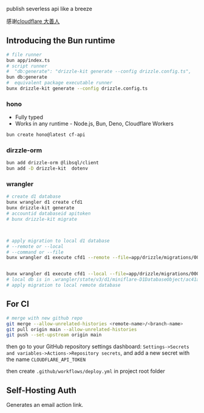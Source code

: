 publish severless api like a breeze

感谢[cloudflare 大善人](https://developers.cloudflare.com/workers/)

## Introducing the Bun runtime
```bash
# file runner
bun app/index.ts
# script runner
#  "db:generate": "drizzle-kit generate --config drizzle.config.ts",
bun db:generate
#  equivalent package executable runner
bunx drizzle-kit generate --config drizzle.config.ts
```


###  hono
- Fully typed
- Works in any runtime - Node.js, Bun, Deno, Cloudflare Workers

```bash
bun create hono@latest cf-api
```


###  dirzzle-orm

```bash
bun add drizzle-orm @libsql/client
bun add -D drizzle-kit  dotenv
```


### wrangler

```bash
# create d1 database
bunx wrangler d1 create cfd1
bunx drizzle-kit generate
# accountid databaseid apitoken
# bunx drizzle-kit migrate



# apply migration to local d1 database
# --remote or --local
# --command or --file
bunx wrangler d1 execute cfd1 --remote --file=app/drizzle/migrations/0000_spooky_malcolm_colcord.sql


bunx wrangler d1 execute cfd1 --local --file=app/drizzle/migrations/0000_spooky_malcolm_colcord.sql
# local db is in .wrangler/state/v3/d1/miniflare-D1DatabaseObject/ac41ad467e6e04d3ebc186b89a50bb752df53230e356821590edaae124ab340d.sqlite
# apply migration to local remote database

```



## For CI

```bash
# merge with new github repo
git merge --allow-unrelated-histories <remote-name>/<branch-name>
git pull origin main --allow-unrelated-histories
git push --set-upstream origin main
```

then go to your GitHub repository settings dashboard: `Settings->Secrets and variables->Actions->Repository secrets`, and add a new secret with the name `CLOUDFLARE_API_TOKEN`

then create `.github/workflows/deploy.yml` in  project root folder




## Self-Hosting Auth


Generates an email action link.

